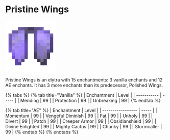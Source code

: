 # Pristine Wings

![](<../../.gitbook/assets/Polished Wings (1).gif>)

Pristine Wings is an elytra with 15 enchantments: 3 vanilla enchants and 12 AE enchants. It has 3 more enchants than its predecessor, Polished Wings.

{% tabs %}
{% tab title="Vanilla" %}
| Enchantment | Level |
| ----------- | ----- |
| Mending     | 99    |
| Protection  | 99    |
| Unbreaking  | 99    |
{% endtab %}

{% tab title="AE" %}
| Enchantment       | Level |
| ----------------- | ----- |
| Momentum          | 99    |
| Vengeful Diminish | 99    |
| Fat               | 99    |
| Unholy            | 99    |
| Divert            | 99    |
| Patch             | 99    |
| Creeper Armor     | 99    |
| Obsidianshield    | 99    |
| Divine Enlighted  | 99    |
| Mighty Cactus     | 99    |
| Chunky            | 99    |
| Stormcaller       | 99    |
{% endtab %}
{% endtabs %}
